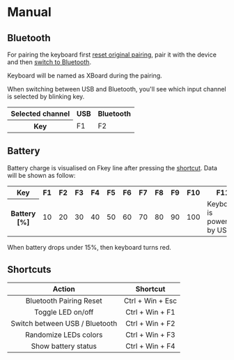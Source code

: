 # Manual

## Bluetooth
For pairing the keyboard first [reset original pairing](#shortcuts), pair it with the device and then [switch to Bluetooth](#shortcuts).

Keyboard will be named as XBoard during the pairing.

When switching between USB and Bluetooth, you'll see which input channel is selected by blinking key.

<table>
    <tr>
        <th>Selected channel</th>
        <th><center>USB</center></th>
        <th><center>Bluetooth</center></th>
    </tr>
    <tr>
        <th>Key</th>
        <td>F1</td>
        <td>F2</td>
    </tr>
</table>

## Battery
Battery charge is visualised on Fkey line after pressing the [shortcut](#Shortcuts). Data will be shown as follow:

<table>
    <tr>
        <th>Key</th>
        <th><center>F1</center></th>
        <th><center>F2</center></th>
        <th><center>F3</center></th>
        <th><center>F4</center></th>
        <th><center>F5</center></th>
        <th><center>F6</center></th>
        <th><center>F7</center></th>
        <th><center>F8</center></th>
        <th><center>F9</center></th>
        <th><center>F10</center></th>
        <th><center>F11</center></th>
    </tr>
    <tr>
        <th>Battery [%]</th>
        <td>10</td>
        <td>20</td>
        <td>30</td>
        <td>40</td>
        <td>50</td>
        <td>60</td>
        <td>70</td>
        <td>80</td>
        <td>90</td>
        <td>100</td>
        <td>Keyboard is powered by USB</td>
    </tr>
</table>

When battery drops under 15%, then keyboard turns red.

## Shortcuts

| **Action**                     | **Shortcut**     |
| :----------------------------: | :--------------: |
| Bluetooth Pairing Reset        | Ctrl + Win + Esc |
| Toggle LED on/off              | Ctrl + Win + F1  |
| Switch between USB / Bluetooth | Ctrl + Win + F2  |
| Randomize LEDs colors          | Ctrl + Win + F3  |
| Show battery status            | Ctrl + Win + F4  |
